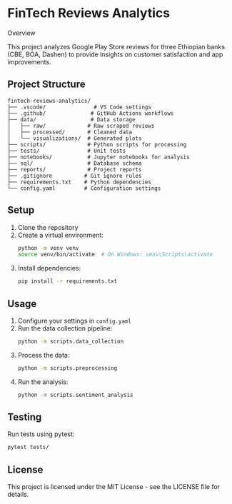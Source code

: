 # FinTech Reviews Analytics

Overview

This project analyzes Google Play Store reviews for three Ethiopian banks (CBE, BOA, Dashen) to provide insights on customer satisfaction and app improvements.

## Project Structure

```
fintech-reviews-analytics/
├── .vscode/               # VS Code settings
├── .github/              # GitHub Actions workflows
├── data/                 # Data storage
│   ├── raw/             # Raw scraped reviews
│   ├── processed/       # Cleaned data
│   └── visualizations/  # Generated plots
├── scripts/             # Python scripts for processing
├── tests/               # Unit tests
├── notebooks/           # Jupyter notebooks for analysis
├── sql/                 # Database schema
├── reports/             # Project reports
├── .gitignore          # Git ignore rules
├── requirements.txt    # Python dependencies
└── config.yaml         # Configuration settings
```

## Setup

1. Clone the repository
2. Create a virtual environment:
   ```bash
   python -m venv venv
   source venv/bin/activate  # On Windows: venv\Scripts\activate
   ```
3. Install dependencies:
   ```bash
   pip install -r requirements.txt
   ```

## Usage

1. Configure your settings in `config.yaml`
2. Run the data collection pipeline:
   ```bash
   python -m scripts.data_collection
   ```
3. Process the data:
   ```bash
   python -m scripts.preprocessing
   ```
4. Run the analysis:
   ```bash
   python -m scripts.sentiment_analysis
   ```

## Testing

Run tests using pytest:
```bash
pytest tests/
```

## License

This project is licensed under the MIT License - see the LICENSE file for details.





